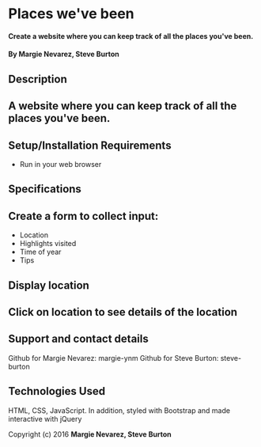 # Places we've been

#### Create a website where you can keep track of all the places you've been.

#### By Margie Nevarez, Steve Burton

## Description

## A website where you can keep track of all the places you've been.

## Setup/Installation Requirements

* Run in your web browser

## Specifications

## Create a form to collect input:

* Location
* Highlights visited
* Time of year
* Tips

## Display location

## Click on location to see details of the location

## Support and contact details

Github for Margie Nevarez: margie-ynm
Github for Steve Burton: steve-burton

## Technologies Used

HTML, CSS, JavaScript. In addition, styled with Bootstrap and made interactive with jQuery


Copyright (c) 2016 **Margie Nevarez, Steve Burton**
